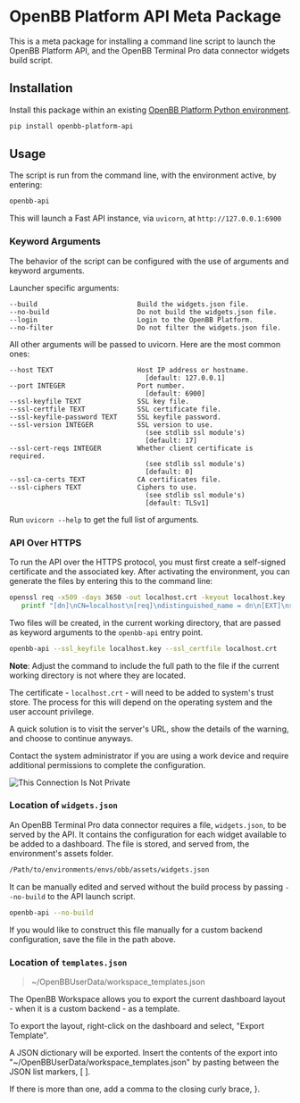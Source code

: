 # OpenBB Platform API Meta Package

This is a meta package for installing a command line script to launch the OpenBB Platform API, and the OpenBB Terminal Pro data connector widgets build script.

## Installation

Install this package within an existing [OpenBB Platform Python environment](https://docs.openbb.co/platform/installation).

```sh
pip install openbb-platform-api
```

## Usage

The script is run from the command line, with the environment active, by entering:

```sh
openbb-api
```

This will launch a Fast API instance, via `uvicorn`, at `http://127.0.0.1:6900`

### Keyword Arguments

The behavior of the script can be configured with the use of arguments and keyword arguments.

Launcher specific arguments:

    --build                         Build the widgets.json file.
    --no-build                      Do not build the widgets.json file.
    --login                         Login to the OpenBB Platform.
    --no-filter                     Do not filter the widgets.json file.


All other arguments will be passed to uvicorn. Here are the most common ones:

    --host TEXT                     Host IP address or hostname.
                                      [default: 127.0.0.1]
    --port INTEGER                  Port number.
                                      [default: 6900]
    --ssl-keyfile TEXT              SSL key file.
    --ssl-certfile TEXT             SSL certificate file.
    --ssl-keyfile-password TEXT     SSL keyfile password.
    --ssl-version INTEGER           SSL version to use.
                                      (see stdlib ssl module's)
                                      [default: 17]
    --ssl-cert-reqs INTEGER         Whether client certificate is required.
                                      (see stdlib ssl module's)
                                      [default: 0]
    --ssl-ca-certs TEXT             CA certificates file.
    --ssl-ciphers TEXT              Ciphers to use.
                                      (see stdlib ssl module's)
                                      [default: TLSv1]

Run `uvicorn --help` to get the full list of arguments.

### API Over HTTPS

To run the API over the HTTPS protocol, you must first create a self-signed certificate and the associated key. After activating the environment, you can generate the files by entering this to the command line:

```sh
openssl req -x509 -days 3650 -out localhost.crt -keyout localhost.key   -newkey rsa:4096 -nodes -sha256   -subj '/CN=localhost' -extensions EXT -config <( \
   printf "[dn]\nCN=localhost\n[req]\ndistinguished_name = dn\n[EXT]\nsubjectAltName=DNS:localhost\nkeyUsage=digitalSignature\nextendedKeyUsage=serverAuth")
```

Two files will be created, in the current working directory, that are passed as keyword arguments to the `openbb-api` entry point.

```sh
openbb-api --ssl_keyfile localhost.key --ssl_certfile localhost.crt
```

**Note**: Adjust the command to include the full path to the file if the current working directory is not where they are located.

The certificate - `localhost.crt` - will need to be added to system's trust store. The process for this will depend on the operating system and the user account privilege.

A quick solution is to visit the server's URL, show the details of the warning, and choose to continue anyways.

Contact the system administrator if you are using a work device and require additional permissions to complete the configuration.

![This Connection Is Not Private](https://in.norton.com/content/dam/blogs/images/norton/am/this_connection_not_is_private.png)

### Location of `widgets.json`

An OpenBB Terminal Pro data connector requires a file, `widgets.json`, to be served by the API. It contains the configuration for each widget available to be added to a dashboard. The file is stored, and served from, the environment's assets folder.

```sh
/Path/to/environments/envs/obb/assets/widgets.json
```

It can be manually edited and served without the build process by passing `--no-build` to the API launch script.

```sh
openbb-api --no-build
```

If you would like to construct this file manually for a custom backend configuration, save the file in the path above.


### Location of `templates.json`

> ~/OpenBBUserData/workspace_templates.json

The OpenBB Workspace allows you to export the current dashboard layout - when it is a custom backend - as a template.

To export the layout, right-click on the dashboard and select, "Export Template".

A JSON dictionary will be exported. Insert the contents of the export into "~/OpenBBUserData/workspace_templates.json" by pasting between the JSON list markers, [ ].

If there is more than one, add a comma to the closing curly brace, }.
